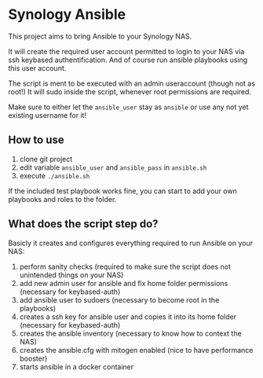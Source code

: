 # Synology Ansible

This project aims to bring Ansible to your Synology NAS.

It will create the required user account permitted to login to your NAS via ssh keybased authentification.
And of course run ansible playbooks using this user account.

The script is ment to be executed with an admin useraccount (though not as root!)
It will sudo inside the script, whenever root permissions are required.

Make sure to either let the `ansible_user` stay as `ansible` or use any not yet existing username for it!

## How to use
1. clone git project
2. edit variable `ansible_user` and `ansible_pass` in `ansible.sh`
3. execute `./ansible.sh`

If the included test playbook works fine, you can start to add your own playbooks and roles to the folder.

## What does the script step do?
Basicly it creates and configures everything required to run Ansible on your NAS:
1. perform sanity checks (required to make sure the script does not unintended things on your NAS)
2. add new admin user for ansible and fix home folder permissions (necessary for keybased-auth)
3. add ansible user to sudoers (necessary to become root in the playbooks)
4. creates a ssh key for ansible user and copies it into its home folder (necessary for keybased-auth)
5. creates the ansible inventory (necessary to know how to context the NAS)
6. creates the ansible.cfg with mitogen enabled (nice to have  performance booster)
7. starts ansible in a docker container
